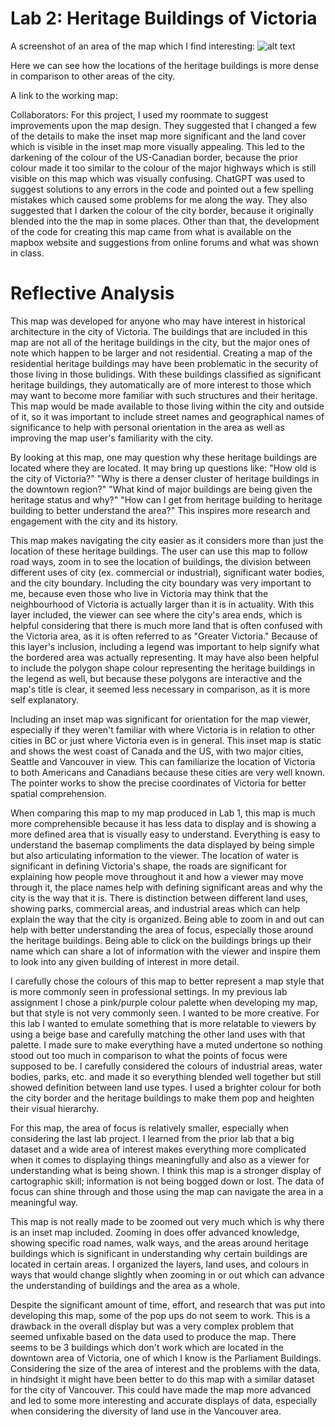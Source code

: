# Lab 2: Heritage Buildings of Victoria 

A screenshot of an area of the map which I find interesting: ![alt text](https://knmcintyre.github.io/Lab2/mapsegment2.png "Interesting Map Segment")

Here we can see how the locations of the heritage buildings is more dense in comparison to other areas of the city. 

A link to the working map: 

Collaborators:
For this project, I used my roommate to suggest improvements upon the map design. They suggested that I changed a few of the details to make the inset map more significant and the land cover which is visible in the inset map more visually appealing. This led to the darkening of the colour of the US-Canadian border, because the prior colour made it too similar to the colour of the major highways which is still visible on this map which was visually confusing. ChatGPT was used to suggest solutions to any errors in the code and pointed out a few spelling mistakes which caused some problems for me along the way. They also suggested that I darken the colour of the city border, because it originally blended into the the map in some places.  Other than that, the development of the code for creating this map came from what is available on the mapbox website and suggestions from online forums and what was shown in class. 

# Reflective Analysis
This map was developed for anyone who may have interest in historical architecture in the city of Victoria. The buildings that are included in this map are not all of the heritage buildings in the city, but the major ones of note which happen to be larger and not residential. Creating a map of the residential heritage buildings may have been problematic in the security of those living in those bulidings. With these buildings classified as significant heritage buildings, they automatically are of more interest to those which may want to become more familiar with such structures and their heritage. This map would be made available to those living within the city and outside of it, so it was important to include street names and geographical names of significance to help with personal orientation in the area as well as improving the map user's familiarity with the city. 

By looking at this map, one may question why these heritage buildings are located where they are located. It may bring up questions like: "How old is the city of Victoria?" "Why is there a denser cluster of heritage buildings in the downtown region?" "What kind of major buildings are being given the heritage status and why?" "How can I get from heritage building to heritage building to better understand the area?" This inspires more research and engagement with the city and its history. 

This map makes navigating the city easier as it considers more than just the location of these heritage buildings. The user can use this map to follow road ways, zoom in to see the location of buildings, the division between different uses of city (ex. commercial or industrial), significant water bodies, and the city boundary. Including the city boundary was very important to me, because even those who live in Victoria may think that the neighbourhood of Victoria is actually larger than it is in actuality. With this layer included, the viewer can see where the city's area ends, which is helpful considering that there is much more land that is often confused with the Victoria area, as it is often referred to as "Greater Victoria." Because of this layer's inclusion, including a legend was important to help signify what the bordered area was actually representing. It may have also been helpful to include the polygon shape colour representing the heritage buildings in the legend as well, but because these polygons are interactive and the map's title is clear, it seemed less necessary in comparison, as it is more self explanatory.

Including an inset map was significant for orientation for the map viewer, especially if they weren't familiar with where Victoria is in relation to other cities in BC or just where Victoria even is in general. This inset map is static and shows the west coast of Canada and the US, with two major cities, Seattle and Vancouver in view. This can familiarize the location of Victoria to both Americans and Canadians because these cities are very well known. The pointer works to show the precise coordinates of Victoria for better spatial comprehension.

When comparing this map to my map produced in Lab 1, this map is much more comprehensible because it has less data to display and is showing a more defined area that is visually easy to understand. Everything is easy to understand the basemap compliments the data displayed by being simple but also articulating information to the viewer. The location of water is significant in defining Victoria's shape, the roads are significant for explaining how people move throughout it and how a viewer may move through it, the place names help with defining significant areas and why the city is the way that it is. There is distinction between different land uses, showing parks, commercial areas, and industrial areas which can help explain the way that the city is organized. Being able to zoom in and out can help with better understanding the area of focus, especially those around the heritage buildings. Being able to click on the buildings brings up their name which can share a lot of information with the viewer and inspire them to look into any given building of interest in more detail.

I carefully chose the colours of this map to better represent a map style that is more commonly seen in professional settings. In my previous lab assignment I chose a pink/purple colour palette when developing my map, but that style is not very commonly seen. I wanted to be more creative. For this lab I wanted to emulate something that is more relatable to viewers by using a beige base and carefully matching the other land uses with that palette. I made sure to make everything have a muted undertone so nothing stood out too much in comparison to what the points of focus were supposed to be. I carefully considered the colours of industrial areas, water bodies, parks, etc. and made it so everything blended well together but still showed definition between land use types. I used a brighter colour for both the city border and the heritage buildings to make them pop and heighten their visual hierarchy. 

For this map, the area of focus is relatively smaller, especially when considering the last lab project. I learned from the prior lab that a big dataset and a wide area of interest makes everything more complicated when it comes to displaying things meaningfully and also as a viewer for understanding what is being shown. I think this map is a stronger display of cartographic skill; information is not being bogged down or lost. The data of focus can shine through and those using the map can navigate the area in a meaningful way.

This map is not really made to be zoomed out very much which is why there is an inset map included. Zooming in does offer advanced knowledge, showing specific road names, walk ways, and the areas around heritage buildings which is significant in understanding why certain buildings are located in certain areas. I organized the layers, land uses, and colours in ways that would change slightly when zooming in or out which can advance the understanding of buildings and the area as a whole.  

Despite the significant amount of time, effort, and research that was put into developing this map, some of the pop ups do not seem to work. This is a drawback in the overall display but was a very complex problem that seemed unfixable based on the data used to produce the map. There seems to be 3 buildings which don't work which are located in the downtown area of Victoria, one of which I know is the Parliament Buildings. Considering the size of the area of interest and the problems with the data, in hindsight it might have been better to do this map with a similar dataset for the city of Vancouver. This could have made the map more advanced and led to some more interesting and accurate displays of data, especially when considering the diversity of land use in the Vancouver area.
